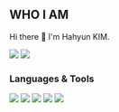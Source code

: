 ## WHO I AM

Hi there 👋 I'm Hahyun KIM.



<a href="hahyun.h.kim@gmail.com" target="_blank"><img src="https://img.shields.io/badge/hahyun.h.kim@gmail.com-EA4335?style=flat-square&logo=gmail&logoColor=FFFFFF"/></a>
<a href="https://github.com/hxhkim" target="_blank"><img src="https://img.shields.io/badge/Git-F05032?style=flat-square&logo=git&logoColor=FFFFFF"/></a>

<!--
**hxhkim/hxhkim** is a ✨ _special_ ✨ repository because its `README.md` (this file) appears on your GitHub profile.

Here are some ideas to get you started:

- 🔭 I’m currently working on ...
- 🌱 I’m currently learning ...
- 👯 I’m looking to collaborate on ...
- 🤔 I’m looking for help with ...
- 💬 Ask me about ...
- 📫 How to reach me: ...
- 😄 Pronouns: ...
- ⚡ Fun fact: ...
-->

### Languages & Tools
<a href="-" target="_blank"><img src="https://img.shields.io/badge/Python-3776AB?style=flat-square&logo=python&logoColor=FFFFFF"/></a>
<a href="-" target="_blank"><img src="https://img.shields.io/badge/scikit-learn-F7931E?style=flat-square&logo=scikitlearn&logoColor=FFFFFF"/></a>
<a href="-" target="_blank"><img src="https://img.shields.io/badge/TensorFlow-D00000?style=flat-square&logo=keras&logoColor=FFFFFF"/></a>
<a href="-" target="_blank"><img src="https://img.shields.io/badge/Keras-FF6F00?style=flat-square&logo=tensorflow&logoColor=FFFFFF"/></a>
<a href="-" target="_blank"><img src="https://img.shields.io/badge/SpringBoot-6DB33F?style=flat-square&logo=springboot&logoColor=FFFFFF"/></a>


















